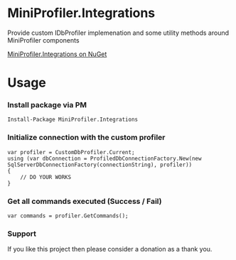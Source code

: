 # MiniProfiler.Integrations
Provide custom IDbProfiler implemenation and some utility methods around MiniProfiler components

[MiniProfiler.Integrations on NuGet](https://www.nuget.org/packages/MiniProfiler.Integrations/)

# Usage

### Install package via PM
```
Install-Package MiniProfiler.Integrations
```

### Initialize connection with the custom profiler

```
var profiler = CustomDbProfiler.Current;
using (var dbConnection = ProfiledDbConnectionFactory.New(new SqlServerDbConnectionFactory(connectionString), profiler))
{
	// DO YOUR WORKS
}
```

### Get all commands executed (Success / Fail)

```
var commands = profiler.GetCommands();
```

### Support

If you like this project then please consider a donation as a thank you.

<a href="https://www.paypal.com/cgi-bin/webscr?cmd=_s-xclick&hosted_button_id=94LQC3FKSZPHL" title="Buy me a coffee via PayPal"><img alt="" border="0" src="https://www.paypalobjects.com/en_US/i/btn/btn_donate_SM.gif"></a>
